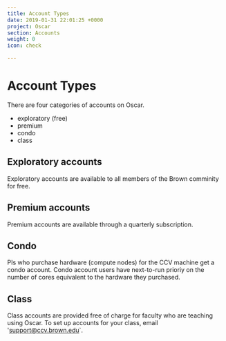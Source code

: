 ```yaml
---
title: Account Types
date: 2019-01-31 22:01:25 +0000
project: Oscar
section: Accounts
weight: 0
icon: check

---
```

# Account Types  

There are four categories of accounts on Oscar.  

  * exploratory (free)  
  * premium  
  * condo  
  * class  

## Exploratory accounts

Exploratory accounts are available to all members of the Brown comminity
for free.  

## Premium accounts

Premium accounts are available through a quarterly subscription.   

## Condo

PIs who purchase hardware (compute nodes) for the CCV machine get a condo account. Condo account users have next-to-run prioriy on the number of cores equivalent to the hardware they purchased.

## Class

Class accounts are provided free of charge for faculty who are teaching
using Oscar. To set up accounts for your class, email 'support@ccv.brown.edu`.